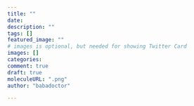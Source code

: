 ```yaml
---
title: ""
date:
description: ""
tags: []
featured_image: ""
# images is optional, but needed for showing Twitter Card
images: []
categories:
comment: true
draft: true
moleculeURL: ".png"
author: "babadoctor"

---
```

